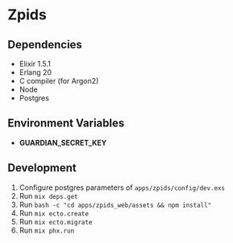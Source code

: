 # Zpids

## Dependencies

- Elixir 1.5.1
- Erlang 20
- C compiler (for Argon2)
- Node
- Postgres

## Environment Variables

- **GUARDIAN_SECRET_KEY**

## Development

1. Configure postgres parameters of `apps/zpids/config/dev.exs`
2. Run `mix deps.get`
3. Run `bash -c "cd apps/zpids_web/assets && npm install"`
3. Run `mix ecto.create`
4. Run `mix ecto.migrate`
5. Run `mix phx.run`
